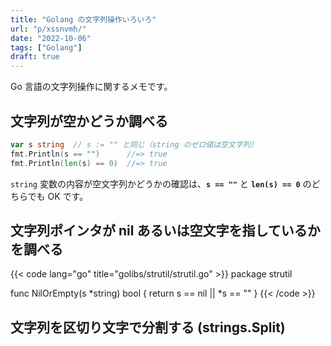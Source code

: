 ```yaml
---
title: "Golang の文字列操作いろいろ"
url: "p/xssnvmh/"
date: "2022-10-06"
tags: ["Golang"]
draft: true
---
```


Go 言語の文字列操作に関するメモです。


文字列が空かどうか調べる
----

```go
var s string  // s := "" と同じ（string のゼロ値は空文字列）
fmt.Println(s == "")      //=> true
fmt.Println(len(s) == 0)  //=> true
```

`string` 変数の内容が空文字列かどうかの確認は、__`s == ""`__ と __`len(s) == 0`__ のどちらでも OK です。


文字列ポインタが nil あるいは空文字を指しているかを調べる
----

{{< code lang="go" title="golibs/strutil/strutil.go" >}}
package strutil

func NilOrEmpty(s *string) bool {
	return s == nil || *s == ""
}
{{< /code >}}


文字列を区切り文字で分割する (strings.Split)
----

